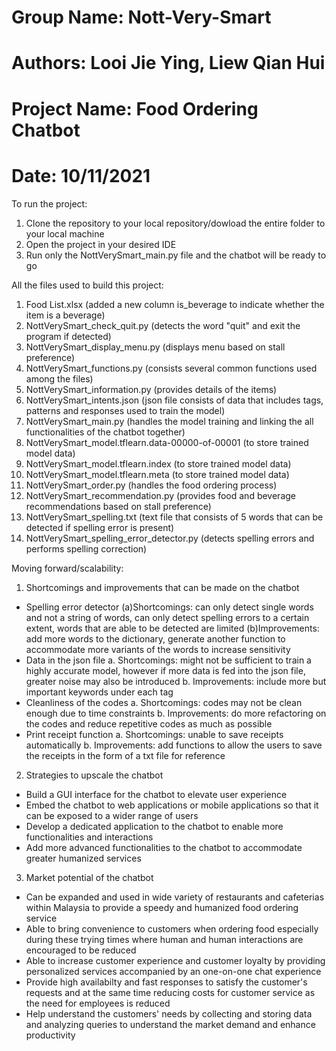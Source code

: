 # Group Name: Nott-Very-Smart
# Authors: Looi Jie Ying, Liew Qian Hui
# Project Name: Food Ordering Chatbot
# Date: 10/11/2021

To run the project:
1. Clone the repository to your local repository/dowload the entire folder to your local machine
2. Open the project in your desired IDE
3. Run only the NottVerySmart_main.py file and the chatbot will be ready to go

All the files used to build this project:
1. Food List.xlsx   (added a new column is_beverage to indicate whether the item is a beverage)
2. NottVerySmart_check_quit.py   (detects the word "quit" and exit the program if detected)
3. NottVerySmart_display_menu.py   (displays menu based on stall preference)
4. NottVerySmart_functions.py   (consists several common functions used among the files)
5. NottVerySmart_information.py   (provides details of the items)
6. NottVerySmart_intents.json   (json file consists of data that includes tags, patterns and responses used to train the model)
7. NottVerySmart_main.py   (handles the model training and linking the all functionalities of the chatbot together)
8. NottVerySmart_model.tflearn.data-00000-of-00001   (to store trained model data)
9. NottVerySmart_model.tflearn.index   (to store trained model data)
10. NottVerySmart_model.tflearn.meta   (to store trained model data)
11. NottVerySmart_order.py   (handles the food ordering process)
12. NottVerySmart_recommendation.py   (provides food and beverage recommendations based on stall preference)
13. NottVerySmart_spelling.txt   (text file that consists of 5 words that can be detected if spelling error is present)
14. NottVerySmart_spelling_error_detector.py   (detects spelling errors and performs spelling correction)

Moving forward/scalability:
1. Shortcomings and improvements that can be made on the chatbot
- Spelling error detector
(a)Shortcomings: can only detect single words and not a string of words, can only detect spelling errors to a certain extent, words that are able to be detected are limited
(b)Improvements: add more words to the dictionary, generate another function to accommodate more variants of the words to increase sensitivity
- Data in the json file 
a. Shortcomings: might not be sufficient to train a highly accurate model, however if more data is fed into the json file, greater noise may also be introduced
b. Improvements: include more but important keywords under each tag
- Cleanliness of the codes
a. Shortcomings: codes may not be clean enough due to time constraints
b. Improvements: do more refactoring on the codes and reduce repetitive codes as much as possible
- Print receipt function
a. Shortcomings: unable to save receipts automatically
b. Improvements: add functions to allow the users to save the receipts in the form of a txt file for reference

2. Strategies to upscale the chatbot
- Build a GUI interface for the chatbot to elevate user experience
- Embed the chatbot to web applications or mobile applications so that it can be exposed to a wider range of users
- Develop a dedicated application to the chatbot to enable more functionalities and interactions
- Add more advanced functionalities to the chatbot to accommodate greater humanized services

3. Market potential of the chatbot
- Can be expanded and used in wide variety of restaurants and cafeterias within Malaysia to provide a speedy and humanized food ordering service
- Able to bring convenience to customers when ordering food especially during these trying times where human and human interactions are encouraged to be reduced
- Able to increase customer experience and customer loyalty by providing personalized services accompanied by an one-on-one chat experience
- Provide high availabilty and fast responses to satisfy the customer's requests and at the same time reducing costs for customer service as the need for employees is reduced
- Help understand the customers' needs by collecting and storing data and analyzing queries to understand the market demand and enhance productivity

